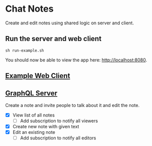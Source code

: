 # Chat Notes

Create and edit notes using shared logic on server and client.

## Run the server and web client

    sh run-example.sh

You should now be able to view the app here: [http://localhost:8080](http://localhost:8080).

## [Example Web Client](./client/README.md)

## [GraphQL Server](./server/README.md)


Create a note and invite people to talk about it and edit the note.

- [x] View list of all notes
    - [ ] Add subscription to notify all viewers
- [x] Create new note with given text
- [x] Edit an existing note
    - [ ] Add subscription to notify all editors